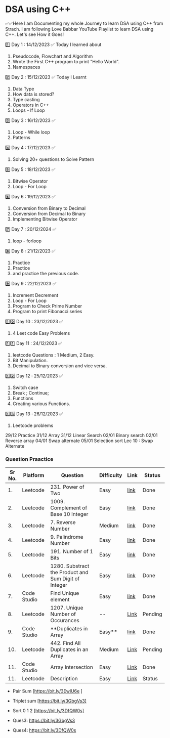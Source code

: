 <h1> DSA using C++</h1>
✅✅Here I am Documenting my whole Journey to learn DSA using C++ from Strach. I am following Love Babbar YouTube Playlist to learn DSA using C++.
Let's see How it Goes!

1️⃣ Day 1 : 14/12/2023 ✅
Today I learned about
1. Pseudocode, Flowchart and Algorithm
2. Wrote the First C++ program to print "Hello World".
3. Namespaces

2️⃣ Day 2 : 15/12/2023 ✅
Today I Learnt
1. Data Type
2. How data is stored?
3. Type casting
4. Operators in C++
5. Loops - If Loop

3️⃣ Day 3 : 16/12/2023 ✅
1. Loop - While loop
3. Patterns

4️⃣ Day 4 : 17/12/2023 ✅
1. Solving 20+ questions to Solve Pattern

5️⃣ Day 5 : 18/12/2023 ✅
1. Bitwise Operator
2. Loop - For Loop
 
6️⃣ Day 6 : 19/12/2023 ✅
1. Conversion from Binary to Decimal
2. Conversion from Decimal to Binary
3. Implementing Bitwise Operator

7️⃣ Day 7 : 20/12/2024 ✅
1. loop - forloop

8️⃣ Day 8 : 21/12/2023 ✅
1. Practice
2. Practice
3. and practice the previous code.
 
9️⃣ Day 9 : 22/12/2023 ✅
1. Increment Decrement
2. Loop - For Loop
3. Program to Check Prime Number
4. Program to print Fibonacci series

1️⃣0️⃣ Day 10 : 23/12/2023 ✅
1. 4 Leet code Easy Problems

1️⃣1️⃣ Day 11 : 24/12/2023 ✅
1. leetcode Questions : 1 Medium, 2 Easy.
2. Bit Manipulation.
3. Decimal to Binary conversion and vice versa.

1️⃣2️⃣ Day 12 : 25/12/2023 ✅
1. Switch case
2. Break ; Continue;
3. Functions
4. Creating various Functions.
   
1️⃣3️⃣ Day 13 : 26/12/2023 ✅
1. Leetcode problems

29/12 Practice
31/12 Array
31/12 Linear Search
02/01 Binary search
02/01 Reverse array
04/01 Swap alternate
05/01 Selection sort
Lec 10 : Swap Alternate


### Question Praactice
|Sr No.| Platform  | Question | Difficulty | Link | Status |
|------- | ------------- | ----------| ----------| -------| ------|
|1. |Leetcode | 231. Power of Two  | Easy | [link](https://leetcode.com/problems/power-of-two/) |Done|
|2. |Leetcode | 1009. Complement of Base 10 Integer  | Easy | [link](https://leetcode.com/problems/complement-of-base-10-integer/)|Done|
|3. |Leetcode | 7. Reverse Number  | Medium |[link](https://leetcode.com/problems/reverse-integer/) |Done|
|4. |Leetcode | 9. Palindrome Number  | Easy | [link](https://leetcode.com/problems/palindrome-number/) |Done|
|5. |Leetcode | 191. Number of 1 Bits | Easy | [link](https://leetcode.com/problems/number-of-1-bits/) |Done|
|6. |Leetcode | 1280. Substract the Product and Sum Digit of Integer  | Easy | [link](https://leetcode.com/problems/subtract-the-product-and-sum-of-digits-of-an-integer/) |Done|
|7. |Code Studio | Find Unique element | Easy | [link](https://bit.ly/3y01Zdu)| Done|
|8. |Leetcode | 1207. Unique Number of Occurances | -- | [Link](https://leetcode.com/problems/unique-number-of-occurrences/) | Pending |
|9. |Code Studio |**Duplicates in Array|Easy**|[link](https://bit.ly/3dm6bdZ) | Done |
|10. |Leetcode| 442. Find All Duplicates in an Array |Medium |[Link](https://leetcode.com/problems/find-all-duplicates-in-an-array/description/) | Pending|
|11. |Code Studio |Array Intersection | Easy |[Link](https://bit.ly/3Il0c7n)| Done |
|11. |Leetcode |Description |Easy|[Link]()| Status |


- Pair Sum [https://bit.ly/3EwlU6e ]
- Triplet sum [https://bit.ly/3GbgVs3]
- Sort 0 1 2 [https://bit.ly/3DfQW0s]

- Ques3: https://bit.ly/3GbgVs3 
- Ques4: https://bit.ly/3DfQW0s 



